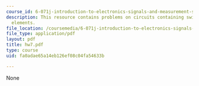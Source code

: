 ```yaml
---
course_id: 6-071j-introduction-to-electronics-signals-and-measurement-spring-2006
description: This resource contains problems on circuits containing switches as circuit
  elements.
file_location: /coursemedia/6-071j-introduction-to-electronics-signals-and-measurement-spring-2006/fa0adae65a14eb126ef08c04fa54633b_hw7.pdf
file_type: application/pdf
layout: pdf
title: hw7.pdf
type: course
uid: fa0adae65a14eb126ef08c04fa54633b

---
```

None